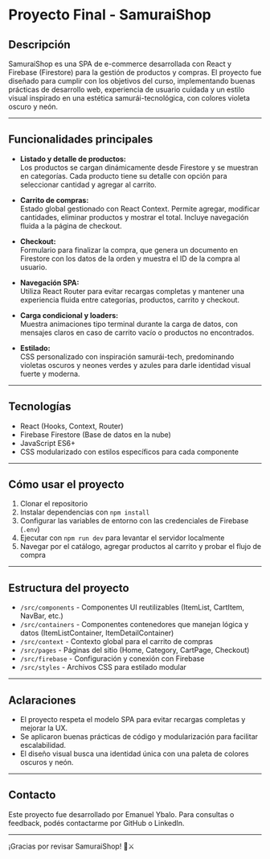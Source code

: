 # Proyecto Final - SamuraiShop

## Descripción

SamuraiShop es una SPA de e-commerce desarrollada con React y Firebase (Firestore) para la gestión de productos y compras. El proyecto fue diseñado para cumplir con los objetivos del curso, implementando buenas prácticas de desarrollo web, experiencia de usuario cuidada y un estilo visual inspirado en una estética samurái-tecnológica, con colores violeta oscuro y neón.

---

## Funcionalidades principales

- **Listado y detalle de productos:**  
  Los productos se cargan dinámicamente desde Firestore y se muestran en categorías. Cada producto tiene su detalle con opción para seleccionar cantidad y agregar al carrito.

- **Carrito de compras:**  
  Estado global gestionado con React Context. Permite agregar, modificar cantidades, eliminar productos y mostrar el total. Incluye navegación fluida a la página de checkout.

- **Checkout:**  
  Formulario para finalizar la compra, que genera un documento en Firestore con los datos de la orden y muestra el ID de la compra al usuario.

- **Navegación SPA:**  
  Utiliza React Router para evitar recargas completas y mantener una experiencia fluida entre categorías, productos, carrito y checkout.

- **Carga condicional y loaders:**  
  Muestra animaciones tipo terminal durante la carga de datos, con mensajes claros en caso de carrito vacío o productos no encontrados.

- **Estilado:**  
  CSS personalizado con inspiración samurái-tech, predominando violetas oscuros y neones verdes y azules para darle identidad visual fuerte y moderna.

---

## Tecnologías

- React (Hooks, Context, Router)  
- Firebase Firestore (Base de datos en la nube)  
- JavaScript ES6+  
- CSS modularizado con estilos específicos para cada componente

---

## Cómo usar el proyecto

1. Clonar el repositorio  
2. Instalar dependencias con `npm install`  
3. Configurar las variables de entorno con las credenciales de Firebase (`.env`)  
4. Ejecutar con `npm run dev` para levantar el servidor localmente  
5. Navegar por el catálogo, agregar productos al carrito y probar el flujo de compra  

---

## Estructura del proyecto

- `/src/components` - Componentes UI reutilizables (ItemList, CartItem, NavBar, etc.)  
- `/src/containers` - Componentes contenedores que manejan lógica y datos (ItemListContainer, ItemDetailContainer)  
- `/src/context` - Contexto global para el carrito de compras  
- `/src/pages` - Páginas del sitio (Home, Category, CartPage, Checkout)  
- `/src/firebase` - Configuración y conexión con Firebase  
- `/src/styles` - Archivos CSS para estilado modular

---

## Aclaraciones

- El proyecto respeta el modelo SPA para evitar recargas completas y mejorar la UX.  
- Se aplicaron buenas prácticas de código y modularización para facilitar escalabilidad.  
- El diseño visual busca una identidad única con una paleta de colores oscuros y neón.  

---

## Contacto

Este proyecto fue desarrollado por Emanuel Ybalo. Para consultas o feedback, podés contactarme por GitHub o LinkedIn.

---

¡Gracias por revisar SamuraiShop! 🚀⚔️

